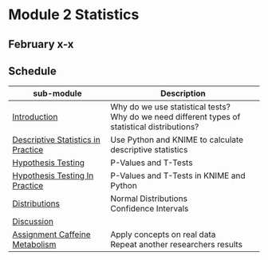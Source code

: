 # Module 2 Statistics  

## February x-x

## Schedule


| sub-module|Description|
|---|---|
|[Introduction](https://bnorthan.github.io/inf-428-data-analytics-online/Module2/Statistics) | Why do we use statistical tests?<br> Why do we need different types of statistical distributions? |
|[Descriptive Statistics in Practice](https://bnorthan.github.io/inf-428-data-analytics-online/Module2/StatisticsInPractice) | Use Python and KNIME to calculate descriptive statistics|  
|[Hypothesis Testing](https://bnorthan.github.io/inf-428-data-analytics-online/Module2/HypothesisTesting) | P-Values and T-Tests|  
|[Hypothesis Testing In Practice](https://bnorthan.github.io/inf-428-data-analytics-online/Module2/HypothesisTestingInPractice) | P-Values and T-Tests in KNIME and Python|  
|[Distributions](https://bnorthan.github.io/inf-428-data-analytics-online/Module2/Distributions) | Normal Distributions<br> Confidence Intervals|  
|[Discussion](https://bnorthan.github.io/inf-428-data-analytics-online/Module2/Discussion) | <br> |  
|[Assignment Caffeine Metabolism](https://bnorthan.github.io/inf-428-data-analytics-online/Module1/Assignment) | Apply concepts on real data<br> Repeat another researchers results |

